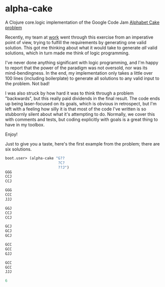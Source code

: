 # alpha-cake
A Clojure core.logic implementation of the Google Code Jam
[Alphabet Cake problem](https://code.google.com/codejam/contest/5304486/dashboard)

Recently, my team at [work](https://www.etsy.com) went through this exercise from an imperative point of
view, trying to fulfill the requirements by generating one valid solution. This got me thinking about what
it would take to generate _all_ valid solutions, which in turn made me think of logic programming.

I've never done anything significant with logic programming, and I'm happy to report that the power of the
paradigm was not oversold, nor was its mind-bendingness.  In the end, my implementation only takes a little
over 100 lines (including boilerplate) to generate all solutions to any valid input to the problem. Not
bad!

I was also struck by how hard it was to think through a problem "backwards", but this really paid dividends
in the final result. The code ends up being laser-focused on its goals, which is obvious in retrospect, but
I'm left with a feeling how silly it is that most of the code I've written is so stubbornly silent about
what it's attempting to do. Normally, we cover this with comments and tests, but coding explicitly with
goals is a great thing to have in my toolbox.

Enjoy!

Just to give you a taste, here's the first example from the problem; there are six solutions.

```clj
boot.user> (alpha-cake "G??
                        ?C?
                        ??J")
GGG
CCJ
CCJ

GGG
CCC
JJJ

GGJ
CCJ
CCJ

GCJ
GCJ
GCJ

GCC
GCC
GJJ

GCC
GCC
JJJ

6
```
